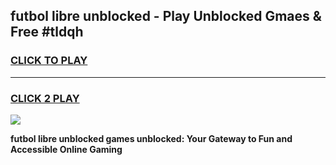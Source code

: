 
## futbol libre unblocked - Play Unblocked Gmaes & Free #tldqh
<h3>
<a href="https://news.freeplayer.one?title=futbol_libre_unblocked&ref=27F">CLICK TO PLAY</a></h3>
<hr>

<h3>
<a href="https://news.freeplayer.one?title=futbol_libre_unblocked&ref=27F">CLICK 2 PLAY</a>
  
</h3>

<a href="https://news.freeplayer.one?title=futbol_libre_unblocked&ref=27F/"><img src="https://clearcache.store/games.png"></a>


**futbol libre unblocked games unblocked: Your Gateway to Fun and Accessible Online Gaming**
